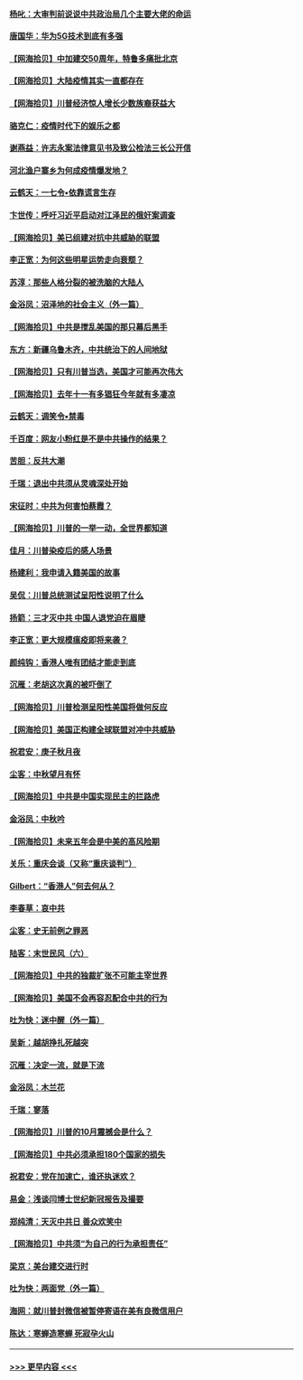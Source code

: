 #### [杨叱：大审判前说说中共政治局几个主要大佬的命运](../pages/nsc993/n12477527.md?t=10161102) 
#### [唐国华：华为5G技术到底有多强](../pages/nsc993/n12477483.md?t=10161102) 
#### [【网海拾贝】中加建交50周年，特鲁多痛批北京](../pages/nsc993/n12476892.md?t=10161102) 
#### [【网海拾贝】大陆疫情其实一直都存在](../pages/nsc993/n12473948.md?t=10161102) 
#### [【网海拾贝】川普经济惊人增长少数族裔获益大](../pages/nsc993/n12471565.md?t=10161102) 
#### [骆克仁：疫情时代下的娱乐之都](../pages/nsc993/n12471312.md?t=10161102) 
#### [谢燕益：许志永案法律意见书及致公检法三长公开信](../pages/nsc993/n12470870.md?t=10161102) 
#### [河北渔户寨乡为何成疫情爆发地？](../pages/nsc993/n12464936.md?t=10161102) 
#### [云鹤天：一七令▪依靠谎言生存](../pages/nsc993/n12470034.md?t=10161102) 
#### [卞世传：呼吁习近平启动对江泽民的俄奸案调查](../pages/nsc993/n12469722.md?t=10161102) 
#### [【网海拾贝】美已组建对抗中共威胁的联盟](../pages/nsc993/n12469018.md?t=10161102) 
#### [李正宽：为何这些明星运势走向衰颓？](../pages/nsc993/n12468730.md?t=10161102) 
#### [苏淳：那些人格分裂的被洗脑的大陆人](../pages/nsc993/n12467858.md?t=10161102) 
#### [金浴凤：沼泽地的社会主义（外一篇）](../pages/nsc993/n12467792.md?t=10161102) 
#### [【网海拾贝】中共是搅乱美国的那只幕后黑手](../pages/nsc993/n12467700.md?t=10161102) 
#### [东方：新疆乌鲁木齐，中共统治下的人间地狱](../pages/nsc993/n12466075.md?t=10161102) 
#### [【网海拾贝】只有川普当选，美国才可能再次伟大](../pages/nsc993/n12466013.md?t=10161102) 
#### [【网海拾贝】去年十一有多猖狂今年就有多凄凉](../pages/nsc993/n12463649.md?t=10161102) 
#### [云鹤天：调笑令▪禁毒](../pages/nsc993/n12462975.md?t=10161102) 
#### [千百度：网友小粉红是不是中共操作的结果？](../pages/nsc993/n12461025.md?t=10161102) 
#### [苦胆：反共大潮](../pages/nsc993/n12459469.md?t=10161102) 
#### [千瑞：退出中共须从灵魂深处开始](../pages/nsc993/n12459437.md?t=10161102) 
#### [宋征时：中共为何害怕蔡霞？](../pages/nsc993/n12459097.md?t=10161102) 
#### [【网海拾贝】川普的一举一动，全世界都知道](../pages/nsc993/n12458825.md?t=10161102) 
#### [佳月：川普染疫后的感人场景](../pages/nsc993/n12456994.md?t=10161102) 
#### [杨建利：我申请入籍美国的故事](../pages/nsc993/n12455635.md?t=10161102) 
#### [吴侃：川普总统测试呈阳性说明了什么](../pages/nsc993/n12451869.md?t=10161102) 
#### [扬箭：三才灭中共 中国人退党迫在眉睫](../pages/nsc993/n12451842.md?t=10161102) 
#### [李正宽：更大规模瘟疫即将来袭？](../pages/nsc993/n12451455.md?t=10161102) 
#### [颜纯钩：香港人唯有团结才能走到底](../pages/nsc993/n12450870.md?t=10161102) 
#### [沉雁：老胡这次真的被吓倒了](../pages/nsc993/n12449796.md?t=10161102) 
#### [【网海拾贝】川普检测呈阳性美国将做何反应](../pages/nsc993/n12449042.md?t=10161102) 
#### [【网海拾贝】美国正构建全球联盟对冲中共威胁](../pages/nsc993/n12446580.md?t=10161102) 
#### [祝君安：庚子秋月夜](../pages/nsc993/n12445870.md?t=10161102) 
#### [尘客：中秋望月有怀](../pages/nsc993/n12444632.md?t=10161102) 
#### [【网海拾贝】中共是中国实现民主的拦路虎](../pages/nsc993/n12443573.md?t=10161102) 
#### [金浴凤：中秋吟](../pages/nsc993/n12441773.md?t=10161102) 
#### [【网海拾贝】未来五年会是中美的高风险期](../pages/nsc993/n12440760.md?t=10161102) 
#### [关乐：重庆会谈（又称“重庆谈判”）](../pages/nsc993/n12437525.md?t=10161102) 
#### [Gilbert：“香港人”何去何从？](../pages/nsc993/n12435894.md?t=10161102) 
#### [李春草：哀中共](../pages/nsc993/n12435874.md?t=10161102) 
#### [尘客：史无前例之罪恶](../pages/nsc993/n12435762.md?t=10161102) 
#### [陆客：末世民风（六）](../pages/nsc993/n12435354.md?t=10161102) 
#### [【网海拾贝】中共的独裁扩张不可能主宰世界](../pages/nsc993/n12435151.md?t=10161102) 
#### [【网海拾贝】美国不会再容忍配合中共的行为](../pages/nsc993/n12433808.md?t=10161102) 
#### [吐为快：迷中醒（外一篇）](../pages/nsc993/n12433585.md?t=10161102) 
#### [吴新：越胡挣扎死越突](../pages/nsc993/n12433562.md?t=10161102) 
#### [沉雁：决定一流，就是下流](../pages/nsc993/n12432128.md?t=10161102) 
#### [金浴凤：木兰花](../pages/nsc993/n12432124.md?t=10161102) 
#### [千瑞：寥落](../pages/nsc993/n12432071.md?t=10161102) 
#### [【网海拾贝】川普的10月震撼会是什么？](../pages/nsc993/n12431624.md?t=10161102) 
#### [【网海拾贝】中共必须承担180个国家的损失](../pages/nsc993/n12428893.md?t=10161102) 
#### [祝君安：党在加速亡，谁还执迷欢？](../pages/nsc993/n12428652.md?t=10161102) 
#### [易金：浅谈闫博士世纪新冠报告及撮要](../pages/nsc993/n12426822.md?t=10161102) 
#### [郑纯清：天灭中共日 善众欢笑中](../pages/nsc993/n12426784.md?t=10161102) 
#### [【网海拾贝】中共须“为自己的行为承担责任”](../pages/nsc993/n12426067.md?t=10161102) 
#### [梁京：美台建交进行时](../pages/nsc993/n12424066.md?t=10161102) 
#### [吐为快：两面党（外一篇）](../pages/nsc993/n12424043.md?t=10161102) 
#### [海网：就川普封微信被暂停寄语在美有良微信用户](../pages/nsc993/n12424021.md?t=10161102) 
#### [陈达：寒蝉造寒蝉 死寂孕火山](../pages/nsc993/n12423958.md?t=10161102) 

----
#### [ >>> 更早内容 <<< ](../indexes/nsc993-earlier.md)
